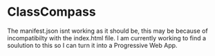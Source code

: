 # ClassCompass

The manifest.json isnt working as it should be, this may be because of incompatibilty with the index.html file. I am currently working to find a soulution to this so I can turn it into a Progressive Web App.

